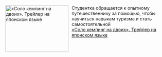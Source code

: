 <!--2025-01-09 23:00:14-->
<div class="yb">
  <div class="rss smaller1 kino_kino"><a href="https://www.kino-teatr.ru/video/45092/" title="«Соло кемпинг на двоих». Трейлер на японском языке"><img src="https://www.kino-teatr.ru/video/2/9/45092/poster.jpg" width="196" height="147" align="left" hspace="5" style="margin: 0px 10px 0px 5px" alt="«Соло кемпинг на двоих». Трейлер на японском языке"/></a>Студентка обращается к опытному путешественнику за помощью, чтобы научиться навыкам туризма и стать самостоятельной <br><a class="light" href="https://www.kino-teatr.ru/video/45092/">«Соло кемпинг на двоих». Трейлер на японском языке</a></div>
</div>
